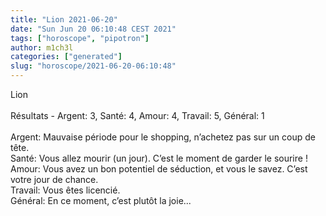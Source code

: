 ```yaml
---
title: "Lion 2021-06-20"
date: "Sun Jun 20 06:10:48 CEST 2021"
tags: ["horoscope", "pipotron"]
author: m1ch3l
categories: ["generated"]
slug: "horoscope/2021-06-20-06:10:48"
---
```


Lion<br>
<br>
Résultats - Argent: 3, Santé: 4, Amour: 4, Travail: 5, Général: 1<br>
<br>
Argent:  Mauvaise période pour le shopping, n’achetez pas sur un coup de tête. <br>
Santé:   Vous allez mourir (un jour). C’est le moment de garder le sourire !<br>
Amour:   Vous avez un bon potentiel de séduction, et vous le savez. C’est votre jour de chance.<br>
Travail: Vous êtes licencié. <br>
Général: En ce moment, c’est plutôt la joie...<br>
